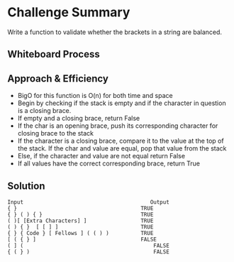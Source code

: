 # Challenge Summary
Write a function to validate whether the brackets in a string are balanced.

## Whiteboard Process
<!-- Embedded whiteboard image -->

## Approach & Efficiency
* BigO for this function is O(n) for both time and space
* Begin by checking if the stack is empty and if the character in question is a closing brace.
* If empty and a closing brace, return False
* If the char is an opening brace, push its corresponding character for closing brace to the stack
* If the character is a closing brace, compare it to the value at the top of the stack. If the char and value are
  equal, pop that value from the stack
* Else, if the character and value are not equal return False
* If all values have the correct corresponding brace, return True

## Solution

```text
Input	                                     Output
{ }	                                      TRUE
{ } ( ) { }	                              TRUE
( )[ [Extra Characters] ]	              TRUE
( ) { }  [ [ ] ]	                      TRUE
{ } { Code } [ Fellows ] ( ( ) )	      TRUE
[ ( { } ]	                              FALSE
( ] (	                                      FALSE
{ ( } )	                                      FALSE
```
